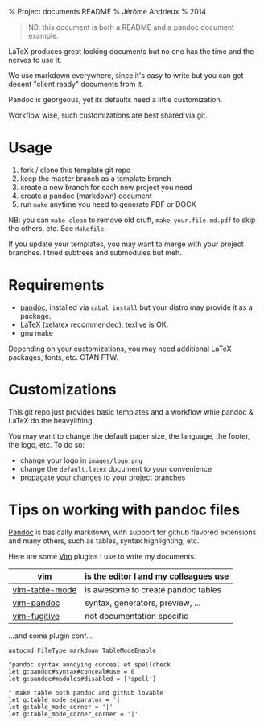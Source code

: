 % Project documents README
% Jérôme Andrieux
% 2014

> NB: this document is both a README and a pandoc document example.

LaTeX produces great looking documents but no one has the time and the nerves to use it.

We use markdown everywhere, since it's easy to write but you can get decent "client ready" documents from it.

Pandoc is georgeous, yet its defaults need a little customization.

Workflow wise, such customizations are best shared via git.

<!--more-->

# Usage

1. fork / clone this template git repo
2. keep the master branch as a template branch
3. create a new branch for each new project you need
4. create a pandoc (markdown) document
5. run `make` anytime you need to generate PDF or DOCX

NB: you can `make clean` to remove old cruft, `make your.file.md.pdf` to skip the others, etc. See `Makefile`.

If you update your templates, you may want to merge with your project branches. I tried subtrees and submodules but meh.


# Requirements

* [pandoc](johnmacfarlane.net/pandoc/), installed via `cabal install` but your distro may provide it as a package.
* [LaTeX](http://www.xelatex.org/) (xelatex recommended), [texlive](https://www.tug.org/texlive/) is OK.
* gnu make

Depending on your customizations, you may need additional LaTeX packages, fonts, etc. CTAN FTW.


# Customizations

This git repo just provides basic templates and a workflow whie pandoc & LaTeX do the heavylifting.

You may want to change the default paper size, the language, the footer, the logo, etc. To do so:

* change your logo in `images/logo.png`
* change the `default.latex` document to your convenience
* propagate your changes to your project branches


# Tips on working with pandoc files

[Pandoc](johnmacfarlane.net/pandoc/) is basically markdown, with support for github flavored extensions and many others, such as tables, syntax highlighting, etc.

Here are some [Vim](www.vim.org) plugins I use to write my documents.

| vim                                                             | is the editor I and my colleagues use |
|-----------------------------------------------------------------|---------------------------------------|
| [vim-table-mode](https://github.com/dhruvasagar/vim-table-mode) | is awesome to create pandoc tables    |
| [vim-pandoc](https://github.com/vim-pandoc/vim-pandoc)          | syntax, generators, preview, ...      |
| [vim-fugitive](https://github.com/tpope/vim-fugitive)           | not documentation specific            |

...and some plugin conf...

```vim
autocmd FileType markdown TableModeEnable

"pandoc syntax annoying conceal et spellcheck
let g:pandoc#syntax#conceal#use = 0
let g:pandoc#modules#disabled = ['spell']

" make table both pandoc and github lovable
let g:table_mode_separator = '|'
let g:table_mode_corner = '|'
let g:table_mode_corner_corner = '|'
```
